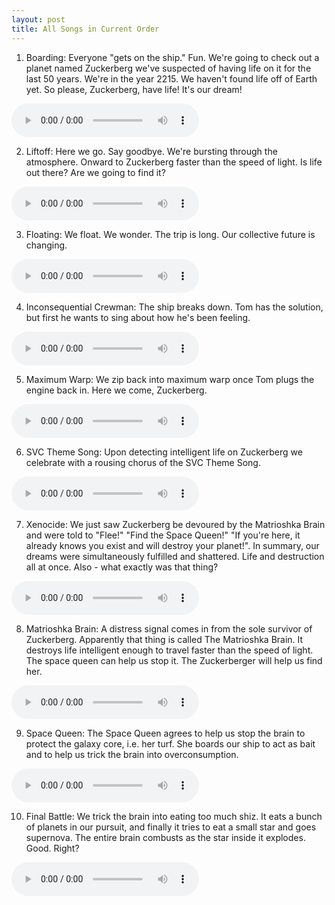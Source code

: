 ```yaml
---
layout: post
title: All Songs in Current Order
---
```


1. Boarding: Everyone "gets on the ship." Fun. We're going to check out a planet named Zuckerberg we've suspected of having life on it for the last 50 years. We're in the year 2215. We haven't found life off of Earth yet. So please, Zuckerberg, have life! It's our dream!
<audio controls>
<source src="{{ site.baseurl }}/audio/boarding-takeoff-mix1.mp3" type="audio/mpeg">
</audio>

2. Liftoff: Here we go. Say goodbye. We're bursting through the atmosphere. Onward to Zuckerberg faster than the speed of light. Is life out there? Are we going to find it?  
<audio controls>
<source src="{{ site.baseurl }}/audio/takeoff-lyrics.mp3" type="audio/mpeg">
</audio>

3. Floating: We float. We wonder. The trip is long. Our collective future is changing.  
<audio controls>
<source src="{{ site.baseurl }}/audio/floating.mp3" type="audio/mpeg">
</audio>

4. Inconsequential Crewman: The ship breaks down. Tom has the solution, but first he wants to sing about how he's been feeling.  
<audio controls>
<source src="{{ site.baseurl }}/audio/inconsequential-crewmen.mp3" type="audio/mpeg">
</audio>

5. Maximum Warp: We zip back into maximum warp once Tom plugs the engine back in. Here we come, Zuckerberg.  
<audio controls>
<source src="{{ site.baseurl }}/audio/max-warp.mp3" type="audio/mpeg">
</audio>

6. SVC Theme Song: Upon detecting intelligent life on Zuckerberg we celebrate with a rousing chorus of the SVC Theme Song.  
<audio controls>
<source src="{{ site.baseurl }}/audio/svc-theme.mp3" type="audio/mpeg">
</audio>

7. Xenocide: We just saw Zuckerberg be devoured by the Matrioshka Brain and were told to "Flee!" "Find the Space Queen!" "If you're here, it already knows you exist and will destroy your planet!". In summary, our dreams were simultaneously fulfilled and shattered. Life and destruction all at once. Also - what exactly was that thing?  
<audio controls>
<source src="{{ site.baseurl }}/audio/xenocide.mp3" type="audio/mpeg">
</audio>

8. Matrioshka Brain: A distress signal comes in from the sole survivor of Zuckerberg. Apparently that thing is called The Matrioshka Brain. It destroys life intelligent enough to travel faster than the speed of light. The space queen can help us stop it. The Zuckerberger will help us find her.   
<audio controls>
<source src="{{ site.baseurl }}/audio/Matrioshka-brain-Almost-Final.mp3" type="audio/mpeg">
</audio>

9. Space Queen: The Space Queen agrees to help us stop the brain to protect the galaxy core, i.e. her turf. She boards our ship to act as bait and to help us trick the brain into overconsumption.  
<audio controls>
<source src="{{ site.baseurl }}/audio/mothers-milk.mp3" type="audio/mpeg">
</audio>

10. Final Battle: We trick the brain into eating too much shiz. It eats a bunch of planets in our pursuit, and finally it tries to eat a small star and goes supernova. The entire brain combusts as the star inside it explodes. Good. Right?  
<audio controls>
<source src="{{ site.baseurl }}/audio/final-battle-the-edge-of-space.mp3" type="audio/mpeg">
</audio>
